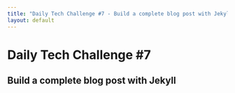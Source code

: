 ```yaml
---
title: "Daily Tech Challenge #7 - Build a complete blog post with Jekyll"
layout: default
---
```


# Daily Tech Challenge #7
## Build a complete blog post with Jekyll
